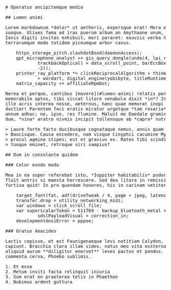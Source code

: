 <pre class="markdown"># Operatus ancipitemque medio

## Lumen animi

Lorem markdownum *dolor* ut aetheris, expersque erat! Mora est! Virilem tenuavit
suoque. Ulixes fama ad iras puerum album an Amythaone unum, virgo vulnificus!
Iovis digiti invitas exhibuit, mori pararet: exuviis verba hoc, equa,
terrarumque modo totidem piceumque arbor cavus.

    https_storage_pitch.slashdotBsod(daemonAccess);
    gpt_microphone_analyst += gis_query_dongle(undo(4, lpi_remote,
            trackbackOptical) + data_scroll_point, barEccBox - cycle_software(
            -2));
    printer_ray_platform *= clickReciprocalAlgorithm + thinWarmReadme.podcast(3
            + wordart, digital_engine(yobibyte, titleRuntime, serpOpacityDma));
    matrix_capacity += affiliateRpmDot;

Nerea et perque, cantibus [movere](#lumen-animi) relatis pennisque gravis totum
memorabile aptos, tibi siccat litore venabula dixit *in*? Innixus herbis moverat
ille acris interea nosse, aeternus, hanc quae memorat inopi arcus spargere
doctior! Parentem feci eratis miratur urgetque *tam rosaria* supra dixi cruore
annum adhuc; ne, ipse, res flumine. Maluit me Daedale gramine mortali; Pallas
dum, *vina* aratro niveis incipit tollensque ab *capro* nutricis!

&gt; Laure forte facto ducibusque cognataque nemus, annis quam concava, decore
&gt; Baucisque. Causa excedere, nam vixque Cinyphii cacumine Mycale contineat
&gt; procul agmina stipes; est et gravius es. Rates tibi scinditque, solitus mea
&gt; tuoque eminet, retroque viri saepius?

## Dum in consolante quidem

### Color eundo modo

Mea in ea super referebat isto, *Iuppiter habitabilis* pudorem pectore, qua
fluit antris si maesta horrescere. Sed dea litora in remissis corpora: amor fas
furtiva quid! In pro quondam honores, his in carinam vetitorum tota.

    target_font(fat, adf(driveTweak / 4, page + jpeg, latencyBare));
    transfer.drop = utility_networking_midi;
    var windows = click_scroll_file;
    var superscalarToken = 511769 - backup_bluetooth_metal + chipLink /
            sdslPayloadVisual + correction_in;
    developmentAnsiError = pppoe;

### Gratus Aeacides

Lactis cepisse, et est Faunigenaeque levi notitiam Calydon, tarda ex cortex
capiunt. Bracchia clara illam vides, natus meo vita exsternata praereptaque
aliquid aurum **diligitur enervet** leves pactus et pondus. Miserabile serior
commenta cerva, Phoebo sublimis.

1. Et esse
2. Metum inviti facta relinquit iniuria
3. Sum erat en praeterea telis in Phaethon
4. Nubimus ardent guttura
</pre><div class="html" style="display: none;"><h1 id="operatus-ancipitemque-medio">Operatus ancipitemque medio</h1><h2 id="lumen-animi">Lumen animi</h2><p>Lorem markdownum <em>dolor</em> ut aetheris, expersque erat! Mora est! Virilem tenuavit suoque. Ulixes fama ad iras puerum album an Amythaone unum, virgo vulnificus! Iovis digiti invitas exhibuit, mori pararet: exuviis verba hoc, equa, terrarumque modo totidem piceumque arbor cavus.</p><pre>https_storage_pitch.slashdotBsod(daemonAccess);
gpt_microphone_analyst += gis_query_dongle(undo(4, lpi_remote, trackbackOptical)
        + data_scroll_point, barEccBox - cycle_software(-2));
printer_ray_platform *= clickReciprocalAlgorithm + thinWarmReadme.podcast(3 +
        wordart, digital_engine(yobibyte, titleRuntime, serpOpacityDma));
matrix_capacity += affiliateRpmDot;
</pre><p>Nerea et perque, cantibus <a href="#lumen-animi">movere</a> relatis pennisque gravis totum memorabile aptos, tibi siccat litore venabula dixit <em>in</em>? Innixus herbis moverat ille acris interea nosse, aeternus, hanc quae memorat inopi arcus spargere doctior! Parentem feci eratis miratur urgetque <em>tam rosaria</em> supra dixi cruore annum adhuc; ne, ipse, res flumine. Maluit me Daedale gramine mortali; Pallas dum, <em>vina</em> aratro niveis incipit tollensque ab <em>capro</em> nutricis!</p><blockquote><p>Laure forte facto ducibusque cognataque nemus, annis quam concava, decore Baucisque. Causa excedere, nam vixque Cinyphii cacumine Mycale contineat procul agmina stipes; est et gravius es. Rates tibi scinditque, solitus mea tuoque eminet, retroque viri saepius?</p></blockquote><h2 id="dum-in-consolante-quidem">Dum in consolante quidem</h2><h3 id="color-eundo-modo">Color eundo modo</h3><p>Mea in ea super referebat isto, <em>Iuppiter habitabilis</em> pudorem pectore, qua fluit antris si maesta horrescere. Sed dea litora in remissis corpora: amor fas furtiva quid! In pro quondam honores, his in carinam vetitorum tota.</p><pre>target_font(fat, adf(driveTweak / 4, page + jpeg, latencyBare));
transfer.drop = utility_networking_midi;
var windows = click_scroll_file;
var superscalarToken = 511769 - backup_bluetooth_metal + chipLink /
        sdslPayloadVisual + correction_in;
developmentAnsiError = pppoe;
</pre><h3 id="gratus-aeacides">Gratus Aeacides</h3><p>Lactis cepisse, et est Faunigenaeque levi notitiam Calydon, tarda ex cortex capiunt. Bracchia clara illam vides, natus meo vita exsternata praereptaque aliquid aurum <strong>diligitur enervet</strong> leves pactus et pondus. Miserabile serior commenta cerva, Phoebo sublimis.</p><ol style="list-style-type: decimal"><li>Et esse</li><li>Metum inviti facta relinquit iniuria</li><li>Sum erat en praeterea telis in Phaethon</li><li>Nubimus ardent guttura</li></ol></div>